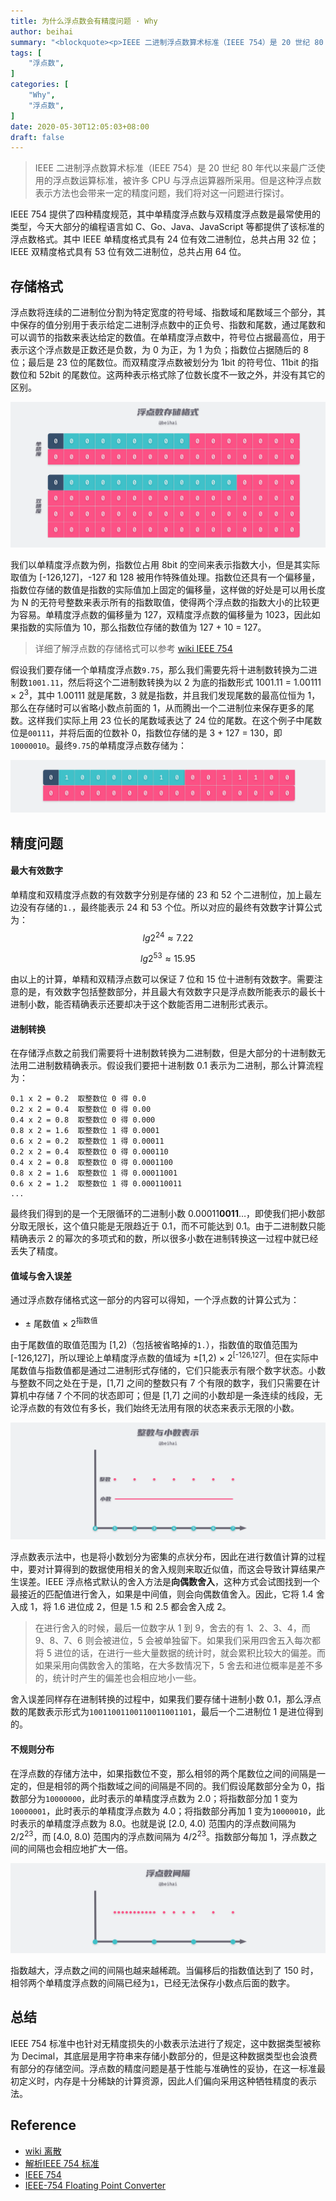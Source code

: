 ```yaml
---
title: 为什么浮点数会有精度问题 · Why
author: beihai
summary: "<blockquote><p>IEEE 二进制浮点数算术标准（IEEE 754）是 20 世纪 80 年代以来最广泛使用的浮点数运算标准，为许多 CPU 与浮点运算器所采用。但这种浮点数表示方法也会带来一定的精度问题，我们将对这一问题进行探讨。</p></blockquote>"
tags: [
  	"浮点数",
]
categories: [
	"Why",
  	"浮点数",
]
date: 2020-05-30T12:05:03+08:00
draft: false
---
```


> IEEE 二进制浮点数算术标准（IEEE 754）是 20 世纪 80 年代以来最广泛使用的浮点数运算标准，被许多 CPU 与浮点运算器所采用。但是这种浮点数表示方法也会带来一定的精度问题，我们将对这一问题进行探讨。

IEEE 754 提供了四种精度规范，其中单精度浮点数与双精度浮点数是最常使用的类型，今天大部分的编程语言如 C、Go、Java、JavaScript 等都提供了该标准的浮点数格式。其中 IEEE 单精度格式具有 24 位有效二进制位，总共占用 32 位；IEEE 双精度格式具有 53 位有效二进制位，总共占用 64 位。

## 存储格式

浮点数将连续的二进制位分割为特定宽度的符号域、指数域和尾数域三个部分，其中保存的值分别用于表示给定二进制浮点数中的正负号、指数和尾数，通过尾数和可以调节的指数来表达给定的数值。在单精度浮点数中，符号位占据最高位，用于表示这个浮点数是正数还是负数，为 0 为正，为 1 为负；指数位占据随后的 8 位；最后是 23 位的尾数位。而双精度浮点数被划分为 1bit 的符号位、11bit 的指数位和 52bit 的尾数位。这两种表示格式除了位数长度不一致之外，并没有其它的区别。

![Floating-Point-Format@2x](Floating-Point-Format@2x.png)

我们以单精度浮点数为例，指数位占用 8bit 的空间来表示指数大小，但是其实际取值为 [-126,127]，-127 和 128 被用作特殊值处理。指数位还具有一个偏移量，指数位存储的数值是指数的实际值加上固定的偏移量，这样做的好处是可以用长度为 N 的无符号整数来表示所有的指数取值，使得两个浮点数的指数大小的比较更为容易。单精度浮点数的偏移量为 127，双精度浮点数的偏移量为 1023，因此如果指数的实际值为 10，那么指数位存储的数值为 127 + 10 = 127。

> 详细了解浮点数的存储格式可以参考 [wiki IEEE 754](https://en.wikipedia.org/wiki/IEEE_754)

假设我们要存储一个单精度浮点数`9.75`，那么我们需要先将十进制数转换为二进制数`1001.11`，然后将这个二进制数转换为以 2 为底的指数形式 1001.11 = 1.00111 × 2<sup>3</sup>，其中 1.00111 就是尾数，3 就是指数，并且我们发现尾数的最高位恒为 1，那么在存储时可以省略小数点前面的 1，从而腾出一个二进制位来保存更多的尾数。这样我们实际上用 23 位长的尾数域表达了 24 位的尾数。在这个例子中尾数位是`00111`，并将后面的位数补 0，指数位存储的是 3 + 127 = 130，即`10000010`。最终`9.75`的单精度浮点数存储为：

![Float32-975@2x](Float32-975@2x.png)



## 精度问题

#### 最大有效数字

单精度和双精度浮点数的有效数字分别是存储的 23 和 52 个二进制位，加上最左边没有存储的`1.`，最终能表示 24 和 53 个位。所以对应的最终有效数字计算公式为：
$$
lg2^{24} ≈ 7.22
$$

$$
lg2^{53} ≈ 15.95
$$

由以上的计算，单精和双精浮点数可以保证 7 位和 15 位十进制有效数字。需要注意的是，有效数字包括整数部分，并且最大有效数字只是浮点数所能表示的最长十进制小数，能否精确表示还要却决于这个数能否用二进制形式表示。

#### 进制转换

在存储浮点数之前我们需要将十进制数转换为二进制数，但是大部分的十进制数无法用二进制数精确表示。假设我们要把十进制数 0.1 表示为二进制，那么计算流程为：

```
0.1 x 2 = 0.2  取整数位 0 得 0.0
0.2 x 2 = 0.4  取整数位 0 得 0.00
0.4 x 2 = 0.8  取整数位 0 得 0.000
0.8 x 2 = 1.6  取整数位 1 得 0.0001
0.6 x 2 = 0.2  取整数位 1 得 0.00011
0.2 x 2 = 0.4  取整数位 0 得 0.000110
0.4 x 2 = 0.8  取整数位 0 得 0.0001100
0.8 x 2 = 1.6  取整数位 1 得 0.00011001
0.6 x 2 = 1.2  取整数位 1 得 0.000110011
...
```

最终我们得到的是一个无限循环的二进制小数 0.00011**0011**…，即使我们把小数部分取无限长，这个值只能是无限趋近于 0.1，而不可能达到 0.1。由于二进制数只能精确表示 2 的幂次的多项式和的数，所以很多小数在进制转换这一过程中就已经丢失了精度。

#### 值域与舍入误差

通过浮点数存储格式这一部分的内容可以得知，一个浮点数的计算公式为：

- ± 尾数值 × 2<sup>指数值</sup>

由于尾数值的取值范围为 [1,2)（包括被省略掉的`1.`），指数值的取值范围为[-126,127]，所以理论上单精度浮点数的值域为 ±[1,2) × 2<sup>[-126,127]</sup>。但在实际中尾数值与指数值都是通过二进制形式存储的，它们只能表示有限个数字状态。小数与整数不同之处在于是，[1,7] 之间的整数只有 7 个有限的数字，我们只需要在计算机中存储 7 个不同的状态即可；但是 [1,7] 之间的小数却是一条连续的线段，无论浮点数的有效位有多长，我们始终无法用有限的状态来表示无限的小数。

![Int-And-Float@2x](Int-And-Float@2x.png)

浮点数表示法中，也是将小数划分为密集的点状分布，因此在进行数值计算的过程中，要对计算得到的数据使用相关的舍入规则来取近似值，而这会导致计算结果产生误差。IEEE 浮点格式默认的舍入方法是**向偶数舍入**，这种方式会试图找到一个最接近的匹配值进行舍入，如果是中间值，则会向偶数值舍入。因此，它将 1.4 舍入成 1，将 1.6 进位成 2，但是 1.5 和 2.5 都会舍入成 2。

> 在进行舍入的时候，最后一位数字从 1 到 9，舍去的有 1、2、3、4，而 9、8、7、6 则会被进位，5 会被单独留下。如果我们采用四舍五入每次都将 5 进位的话，在进行一些大量数据的统计时，就会累积比较大的偏差。而如果采用向偶数舍入的策略，在大多数情况下，5 舍去和进位概率是差不多的，统计时产生的偏差也会相应地小一些。

舍入误差同样存在进制转换的过程中，如果我们要存储十进制小数 0.1，那么浮点数的尾数表示形式为`10011001100110011001101`，最后一个二进制位 1 是进位得到的。

#### 不规则分布

在浮点数的存储方法中，如果指数位不变，那么相邻的两个尾数位之间的间隔是一定的，但是相邻的两个指数域之间的间隔是不同的。我们假设尾数部分全为 0，指数部分为`10000000`，此时表示的单精度浮点数为 2.0；将指数部分加 1 变为`10000001`，此时表示的单精度浮点数为 4.0；将指数部分再加 1 变为`10000010`，此时表示的单精度浮点数为 8.0。也就是说 [2.0, 4.0) 范围内的浮点数间隔为 2/2<sup>23</sup>，而 [4.0, 8.0) 范围内的浮点数间隔为 4/2<sup>23</sup>。指数部分每加 1，浮点数之间的间隔也会相应地扩大一倍。

![Float@2x](Float@2x.png)

指数越大，浮点数之间的间隔也越来越稀疏。当偏移后的指数值达到了 150 时，相邻两个单精度浮点数的间隔已经为`1`，已经无法保存小数点后面的数字。

## 总结

IEEE 754 标准中也针对无精度损失的小数表示法进行了规定，这中数据类型被称为 Decimal，其底层是用字符串来存储小数部分的，但是这种数据类型也会浪费有部分的存储空间。浮点数的精度问题是基于性能与准确性的妥协，在这一标准最初定义时，内存是十分稀缺的计算资源，因此人们偏向采用这种牺牲精度的表示法。

## Reference

- [wiki 离散](https://zh.wikipedia.org/wiki/%E9%9B%A2%E6%95%A3)
- [解析IEEE 754 标准](https://www.cnblogs.com/HDK2016/p/10506083.html)
- [IEEE 754](https://en.wikipedia.org/wiki/IEEE_754)
- [IEEE-754 Floating Point Converter](https://www.h-schmidt.net/FloatConverter/IEEE754.html)
